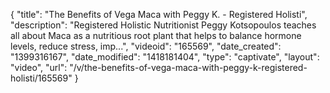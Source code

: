 {
    "title": "The Benefits of Vega Maca with Peggy K. - Registered Holisti",
    "description": "Registered Holistic Nutritionist Peggy Kotsopoulos teaches all about Maca as a nutritious root plant that helps to balance hormone levels, reduce stress, imp...",
    "videoid": "165569",
    "date_created": "1399316167",
    "date_modified": "1418181404",
    "type": "captivate",
    "layout": "video",
    "url": "\/v\/the-benefits-of-vega-maca-with-peggy-k-registered-holisti\/165569"
}